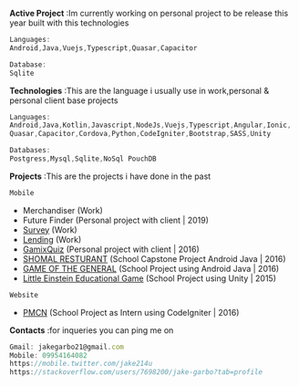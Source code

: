

**Active Project** 
:Im currently working on personal project to be release this year built with this technologies
```javascript
Languages:
Android,Java,Vuejs,Typescript,Quasar,Capacitor

Database:
Sqlite  
```

**Technologies**
:This are the language i usually use in work,personal & personal client base projects   
```javascript
Languages:
Android,Java,Kotlin,Javascript,NodeJs,Vuejs,Typescript,Angular,Ionic,
Quasar,Capacitor,Cordova,Python,CodeIgniter,Bootstrap,SASS,Unity

Databases:
Postgress,Mysql,Sqlite,NoSql PouchDB

```
 
**Projects**
:This are the projects i have done in the past
```javascript
Mobile 
```
 - Merchandiser (Work)
 - Future Finder (Personal project with client | 2019)
 - [Survey](https://github.com/Jake21x/mycreations/tree/master/Lending%20App) (Work)
 - [Lending](https://github.com/Jake21x/mycreations/tree/master/Lending%20App) (Work)
 - [GamixQuiz](https://github.com/Jake21x/mycreations/tree/master/C1%20GamixQuiz) (Personal project with client | 2016)
 - [SHOMAL RESTURANT](https://github.com/Jake21x/mycreations/tree/master/Shomal%20App) (School Capstone Project Android Java | 2016)  
 - [GAME OF THE GENERAL](https://github.com/Jake21x/mycreations/tree/master/Game%20Of%20The%20General) (School Project using Android Java | 2016)  
 - [Little Einstein Educational Game](https://play.google.com/store/apps/details?id=om.teamEngineers.bsit3e2015&hl=en) (School Project using Unity | 2015)
```javascript
Website 
```
 - [PMCN](https://github.com/Jake21x/mycreations/tree/master/PCMN) (School Project as Intern using CodeIgniter | 2016)  
  
 
**Contacts**
:for inqueries you can ping me on
```javascript
Gmail: jakegarbo21@gmail.com
Mobile: 09954164082
https://mobile.twitter.com/jake214u
https://stackoverflow.com/users/7698200/jake-garbo?tab=profile
